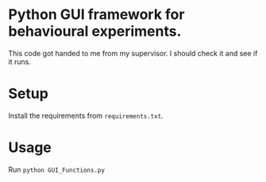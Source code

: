 # Python GUI framework for behavioural experiments.
This code got handed to me from my supervisor. I should check it and see if it runs.

# Setup

Install the requirements from `requirements.txt`.

# Usage

Run `python GUI_Functions.py`
